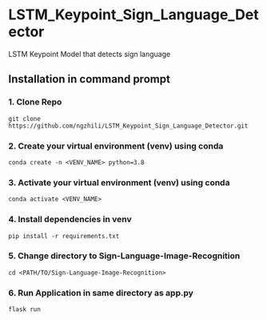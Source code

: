 # LSTM_Keypoint_Sign_Language_Detector
LSTM Keypoint Model that detects sign language

## Installation in command prompt
### 1. Clone Repo
```
git clone https://github.com/ngzhili/LSTM_Keypoint_Sign_Language_Detector.git
```
### 2. Create your virtual environment (venv) using conda
```
conda create -n <VENV_NAME> python=3.8
```

### 3. Activate your virtual environment (venv) using conda
```
conda activate <VENV_NAME>
```

### 4. Install dependencies in venv
```
pip install -r requirements.txt
```

### 5. Change directory to Sign-Language-Image-Recognition
```
cd <PATH/TO/Sign-Language-Image-Recognition>
```
### 6. Run Application in same directory as app.py
```
flask run
```